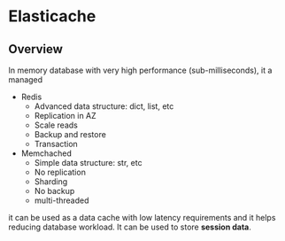 # Elasticache 

## Overview

In memory database with very high performance (sub-milliseconds), it a managed 
* Redis
  * Advanced data structure: dict, list, etc
  * Replication in AZ
  * Scale reads
  * Backup and restore
  * Transaction
* Memchached
  * Simple data structure: str, etc
  * No replication
  * Sharding 
  * No backup
  * multi-threaded

it can be used as a data cache with low latency requirements and it helps reducing database workload. It can be used to store **session data**.